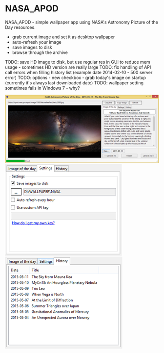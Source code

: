 # NASA_APOD
NASA_APOD - simple wallpaper app using NASA's Astronomy Picture of the Day resources. 

* grab current image and set it as desktop wallpaper
* auto-refresh your image
* save images to disk
* browse through the archive

TODO: save HD image to disk, but use regular res in GUI to reduce mem usage - sometimes HD version are really large
TODO: fix handling of API call errors when filling history list (example date 2014-02-10 - 500 server error)
TODO: options - new checkbox - grab today's image on startup (currently it's always last downloaded date)
TODO: wallpaper setting sometimes fails in WIndows 7 - why?

![NASA_APOD](NASA_APOD.PNG?raw=true "NASA_APOD")
![NASA_APOD](SETTINGS.PNG?raw=true "NASA_APOD")      ![NASA_APOD](HISTORY.PNG?raw=true "NASA_APOD")
